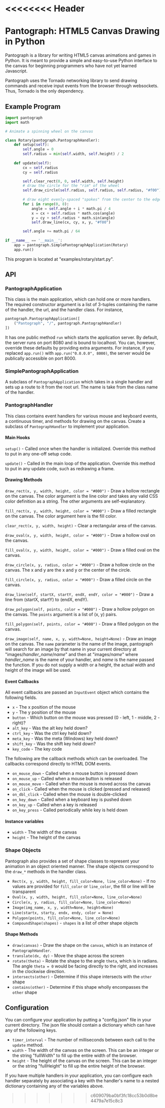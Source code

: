 <<<<<<<< Header
=======
# Pantograph: HTML5 Canvas Drawing in Python

Pantograph is a library for writing HTML5 canvas animations and games in Python.
It is meant to provide a simple and easy-to-use Python interface to the canvas 
for beginning programmers who have not yet learned Javascript.

Pantograph uses the Tornado networking library to send drawing commands and
receive input events from the browser through websockets. Thus, Tornado is
the only dependency.

## Example Program

```python
import pantograph
import math

# Animate a spinning wheel on the canvas 

class Rotary(pantograph.PantographHandler):
    def setup(self):
        self.angle = 0
        self.radius = min(self.width, self.height) / 2
    
    def update(self):
        cx = self.radius
        cy = self.radius

        self.clear_rect(0, 0, self.width, self.height)
        # draw the circle for the "rim" of the wheel
        self.draw_circle(self.radius, self.radius, self.radius, "#f00")
        
        # draw eight evenly-spaced "spokes" from the center to the edge
        for i in range(0, 8):
            angle = self.angle + i * math.pi / 4
            x = cx + self.radius * math.cos(angle)
            y = cy + self.radius * math.sin(angle)
            self.draw_line(cx, cy, x, y, "#f00")

        self.angle += math.pi / 64
    
if __name__ == '__main__':
    app = pantograph.SimplePantographApplication(Rotary)
    app.run()
```

This program is located at "examples/rotary/start.py".

## API

### PantographApplication

This class is the main application, which can hold one or more handlers.
The required constructor argument is a list of 3-tuples containing the name
of the handler, the url, and the handler class. For instance,

```python
pantograph.PantographApplication([
	("Pantograph", "/", pantograph.PantographHandler)
])
```

It has one public method `run` which starts the application server. 
By default, the server runs on port 8080 and is bound to localhost.
You can, however, override these defaults by providing extra arguments.
For instance, if you replaced `app.run()` with `app.run("0.0.0.0", 8000)`,
the server would be publically accessible on port 8000.

### SimplePantographApplication

A subclass of `PantographApplication` which takes in a single handler and
sets up a route to it from the root url. The name is take from the class name
of the handler.

### PantographHandler

This class contains event handlers for various mouse and keyboard events, 
a continuous timer, and methods for drawing on the canvas. 
Create a subclass of `PantographHandler` to implement your application.

#### Main Hooks

`setup()` - Called once when the handler is initialized. Override this method
to put in any one-off setup code.

`update()` - Called in the main loop of the application. Override this method to
put in any update code, such as redrawing a frame.

#### Drawing Methods

`draw_rect(x, y, width, height, color = "#000")` - Draw a hollow rectangle
on the canvas. The color argument is the line color and takes any valid CSS 
color definition as a string. The other arguments are self-explanatory.

`fill_rect(x, y, width, height, color = "#000")` - Draw a filled rectangle on
the canvas. The color argument here is the fill color.

`clear_rect(x, y, width, height)` - Clear a rectangular area of the canvas.

`draw_oval(x, y, width, height, color = "#000")` - Draw a hollow oval on the
canvas.

`fill_oval(x, y, width, height, color = "#000")` - Draw a filled oval on the
canvas.

`draw_circle(x, y, radius, color = "#000")` - Draw a hollow circle on the 
canvas. The x and y are the x and y or the center of the circle.

`fill_circle(x, y, radius, color = "#000")` - Draw a filled circle on the 
canvas. 
    
`draw_line(self, startX, startY, endX, endY, color = "#000")` - Draw a line
from (startX, startY) to (endX, endY).

`draw_polygon(self, points, color = "#000")` - Draw a hollow polygon on the
canvas. The `points` argument is a list of (x, y) pairs.

`fill_polygon(self, points, color = "#000")` - Draw a filled polygon on the
canvas.

`draw_image(self, name, x, y, width=None, height=None)` - Draw an image on
the canvas. The `name` parameter is the name of the image, pantograph will
search for an image by that name in your current directory at
"images/*handler_name*/*name*" and then at "images/*name*" where *handler_name*
is the name of your handler, and *name* is the name passed the function.
If you do not supply a width or a height, the actual width and height of the
image will be used.

#### Event Callbacks

All event callbacks are passed an `InputEvent` object which contains the
following fields.

 * `x` - The x position of the mouse
 * `y` - The y position of the mouse
 * `button` - Which button on the mouse was pressed (0 - left, 1 - middle, 2 - right)?
 * `alt_key` - Was the alt key held down?
 * `ctrl_key` - Was the ctrl key held down?
 * `meta_key` - Was the meta (Windows) key held down?
 * `shift_key` - Was the shift key held down?
 * `key_code` - The key code

The following are the callback methods which can be overloaded. 
The callbacks correspond directly to HTML DOM events.

 * `on_mouse_down` - Called when a mouse button is pressed down
 * `on_mouse_up` - Called when a mouse button is released
 * `on_mouse_move` - Called when the mouse is moved across the canvas
 * `on_click` - Called when the mouse is clicked (pressed and released)
 * `on_dbl_click` - Called when the mouse is double-clicked
 * `on_key_down` - Called when a keyboard key is pushed down
 * `on_key_up` - Called when a key is released
 * `on_key_press` - Called periodically while key is held down

#### Instance variables

 * `width` - The width of the canvas
 * `height` - The height of the canvas

### Shape Objects

Pantograph also provides a set of shape classes to represent your animation
in an object oriented manner. The shape objects correspond to the `draw_*` 
methods in the handler class.

 * `Rect(x, y, width, height, fill_color=None, line_color=None)` - 
 	If no values are provided for `fill_color` or `line_color`, 
	the fill or line will be transparent
 * `Oval(x, y, width, height, fill_color=None, line_color=None)`
 * `Circle(x, y, radius, fill_color=None, line_color=None)`
 * `Image(img_name, x, y, width=None, height=None)`
 * `Line(startx, starty, endx, endy, color = None)`
 * `Polygon(points, fill_color=None, line_color=None)`
 * `CompoundShape(shapes)` - `shapes` is a list of other shape objects

#### Shape Methods

 * `draw(canvas)` - Draw the shape on the `canvas`, which is an instance of
   `PantographHandler`.
 * `translate(dx, dy)` - Move the shape across the screen
 * `rotate(theta)` - Rotate the shape to the angle `theta`, which is in 
    radians. The angle `theta = 0` would be facing directly to the right,
	and increases in the clockwise direction.
 * `intersects(other)` - Determine if this shape intersects with the `other` shape
 * `contains(other)` - Determine if this shape wholly encompasses the `other` shape

## Configuration

You can configure your application by putting a "config.json" file in your
current directory. The json file should contain a dictionary which can have
any of the following keys.

 * `timer_interval` - The number of milliseconds between each call to the
 `update` method.
 * `width` - The width of the canvas on the screen. This can be an integer or
 the string "fullWidth" to fill up the entire width of the browser.
 * `height` - The height of the canvas on the screen. This can be an integer
 or the string "fullHeight" to fill up the entire height of the browser.

If you have multiple handlers in your application, you can configure each 
handler separately by associating a key with the handler's name to a nested 
dictionary containing any of the variables above.
>>>>>>> c609079ba0bf3fc18cc53b0d8be4479a7e15c8c3
